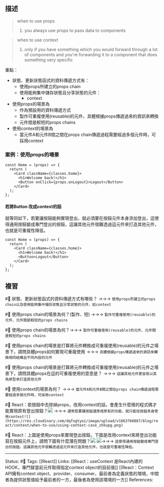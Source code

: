 ## 描述

> when to use props
> 1. you always use props to pass data to components

> when to use context
> 1. only if you have something which you would forward through a lot of components and you're forwarding it to a component that does something very specific



重點：
- 狀態、更新狀態函式的資料傳遞方式有：
	- 使用props所建立的props chain
	- 使用能夠集中儲存狀態且分享狀態的元件：
		- context
- 使用props的場景為
	- 作為預設用的資料傳遞方式
	- 製作可重複使用(reusable)的元件，具體根據props傳遞過來的資訊來轉換
	- 元件間是較短的props chains
- 使用context的場景為
	- 當元件A和元件B間之間在props chain傳遞過程需要經過多個元件時，可採用context




### 案例：使用props的場景
```
const Home = (props) => {
  return (
    <Card className={classes.home}>
      <h1>Welcome back!</h1>
      <Button onClick={props.onLogout}>Logout</Button>
    </Card>
  );
};
```

#### 若將Button 改成context的話

就等同如下，若要讓按鈕能夠實現登出，就必須要在按鈕元件本身添加登出，這使得通用按鈕變成專門登出的按鈕，這讓其他元件很難透過這元件來打造其他元件，也就是可重複性降低。
```
const Home = (props) => {
  return (
    <Card className={classes.home}>
      <h1>Welcome back!</h1>
      <Button>Logout</Button>
    </Card>
  );
};
```


## 複習

#🧠 狀態、更新狀態函式的資料傳遞方式有哪些？ ->->-> `使用props所建立的props chain以及使用能夠集中儲存狀態且分享狀態的元件，如context`
<!--SR:!2022-10-04,9,250-->

#🧠 使用props chain的場景為何？(製作、短) ->->-> `製作可重複使用(reusable)的元件、元件間是較短的props chains`
<!--SR:!2022-10-01,6,248-->

#🧠 使用props chain的場景為何？->->-> `製作可重複使用(reusable)的元件、元件間是較短的props chains`
<!--SR:!2022-10-01,6,248-->


#🧠 使用props chain的場景是打算將元件轉換成可重複使用(reusable)的元件之場景下，請問具體props如何實現可重複使用 ->->-> `具體根據props傳遞過來的資訊來轉換相同結構且不同內容的元件`
<!--SR:!2022-09-25,3,250-->

#🧠 使用props chain的場景是打算將元件轉換成可重複使用(reusable)的元件之場景下，請問具體props在這的可重複使用的意思是？ ->->-> `這讓其他元件更容易以其為原型來打造其他元件`
<!--SR:!2022-10-04,9,250-->

#🧠 使用context的場景為何？ ->->-> `當元件A和元件B間之間在props chain傳遞過程需要經過多個元件時，可採用context`
<!--SR:!2022-09-25,3,250-->


#🧠 React：若按鈕中去除掉props，改用context的話，會產生什麼樣的程式碼才能實現原有登出按鈕？![](https://res.cloudinary.com/dqfxgtyoi/image/upload/v1663766887/blog/react/context/when-to-use/using-props-case_xzkuzp.png) ->->-> `通常若要讓按鈕還原成原有的功能，就只能從按鈕本身使用context![](https://res.cloudinary.com/dqfxgtyoi/image/upload/v1663766887/blog/react/context/when-to-use/using-context-case_zhkupg.png)`
<!--SR:!2022-10-01,6,230-->

#🧠 React：上圖是使用props來實現登出按鈕，下圖是改用context來將登出功能寫在按鈕元件上，請問下圖有什麼潛在問題？![](https://res.cloudinary.com/dqfxgtyoi/image/upload/v1663766887/blog/react/context/when-to-use/using-props-case_xzkuzp.png) ![](https://res.cloudinary.com/dqfxgtyoi/image/upload/v1663766887/blog/react/context/when-to-use/using-context-case_zhkupg.png)->->-> `這使得通用按鈕變成專門登出的按鈕，這讓其他元件很難透過這元件來打造其他元件，也就是可重複性降低。`
<!--SR:!2022-10-05,10,250-->

---
Status: #🌱 
Tags:
[[React]]
Links:
[[React：useContext 是React內建的HOOK，專門替當前元件取得指定context object的目前值]]
[[React：Context API擁有context object、provider、consumer，最前者為定義狀態的環境，中間者為提供狀態值給予最前者的一方，最後者為使用該環境的一方]]
References:
